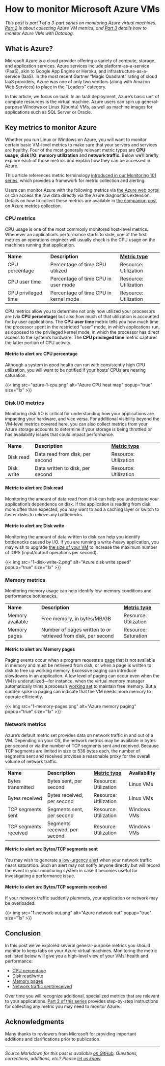# How to monitor Microsoft Azure VMs


*This post is part 1 of a 3-part series on monitoring Azure virtual machines. [Part 2](/blog/how-to-collect-azure-metrics) is about collecting Azure VM metrics, and [Part 3](/blog/monitor-azure-vms-using-datadog) details how to monitor Azure VMs with Datadog.*

What is Azure?
--------------

Microsoft Azure is a cloud provider offering a variety of compute, storage, and application services. Azure services include platform-as-a-service (PaaS), akin to Google App Engine or Heroku, and infrastructure-as-a-service (IaaS). In the most recent Gartner “Magic Quadrant” rating of cloud IaaS providers, Azure was one of only two vendors (along with Amazon Web Services) to place in the “Leaders” category.

In this article, we focus on IaaS. In an IaaS deployment, Azure’s basic unit of compute resources is the virtual machine. Azure users can spin up general-purpose Windows or Linux (Ubuntu) VMs, as well as machine images for applications such as SQL Server or Oracle.

Key metrics to monitor Azure
----------------------------

Whether you run Linux or Windows on Azure, you will want to monitor certain basic VM-level metrics to make sure that your servers and services are healthy. Four of the most generally relevant metric types are **CPU usage**, **disk I/O**, **memory utilization** and **network traffic**. Below we’ll briefly explore each of those metrics and explain how they can be accessed in Azure.

This article references metric terminology [introduced in our Monitoring 101 series](/blog/monitoring-101-collecting-data/), which provides a framework for metric collection and alerting.

Users can monitor Azure with the following metrics via [the Azure web portal](https://portal.azure.com/) or can access the raw data directly via the Azure diagnostics extension. Details on how to collect these metrics are available in [the companion post](/blog/how-to-collect-azure-metrics) on Azure metrics collection.

### CPU metrics

CPU usage is one of the most commonly monitored host-level metrics. Whenever an application’s performance starts to slide, one of the first metrics an operations engineer will usually check is the CPU usage on the machines running that application.



<table>
<tbody>
<tr class="odd">
<td><strong>Name</strong></td>
<td><strong>Description</strong></td>
<td><strong><a href="/blog/monitoring-101-collecting-data/">Metric type</a></strong></td>
</tr>
<tr class="even">
<td>CPU percentage</td>
<td>Percentage of time CPU utilized</td>
<td>Resource: Utilization</td>
</tr>
<tr class="odd">
<td>CPU user time</td>
<td>Percentage of time CPU in user mode</td>
<td>Resource: Utilization</td>
</tr>
<tr class="even">
<td>CPU privileged time</td>
<td>Percentage of time CPU in kernel mode</td>
<td>Resource: Utilization</td>
</tr>
</tbody>
</table>



CPU metrics allow you to determine not only how utilized your processors are (via **CPU percentage**) but also how much of that utilization is accounted for by user applications. The **CPU user time** metric tells you how much time the processor spent in the restricted “user” mode, in which applications run, as opposed to the privileged kernel mode, in which the processor has direct access to the system’s hardware. The **CPU privileged time** metric captures the latter portion of CPU activity.

#### Metric to alert on: CPU percentage

Although a system in good health can run with consistently high CPU utilization, you will want to be notified if your hosts’ CPUs are nearing saturation.

{{< img src="azure-1-cpu.png" alt="Azure CPU heat map" popup="true" size="1x" >}}

### Disk I/O metrics

Monitoring disk I/O is critical for understanding how your applications are impacting your hardware, and vice versa. For additional visibility beyond the VM-level metrics covered here, you can also collect metrics from your Azure storage accounts to determine if your storage is being throttled or has availability issues that could impact performance.



<table>
<tbody>
<tr class="odd">
<td><strong>Name</strong></td>
<td><strong>Description</strong></td>
<td><strong><a href="/blog/monitoring-101-collecting-data/">Metric type</a></strong></td>
</tr>
<tr class="even">
<td>Disk read</td>
<td>Data read from disk, per second</td>
<td>Resource: Utilization</td>
</tr>
<tr class="odd">
<td>Disk write</td>
<td>Data written to disk, per second</td>
<td>Resource: Utilization</td>
</tr>
</tbody>
</table>



#### Metric to alert on: Disk read

Monitoring the amount of data read from disk can help you understand your application’s dependence on disk. If the application is reading from disk more often than expected, you may want to add a caching layer or switch to faster disks to relieve any bottlenecks.

#### Metric to alert on: Disk write

Monitoring the amount of data written to disk can help you identify bottlenecks caused by I/O. If you are running a write-heavy application, you may wish to upgrade [the size of your VM](https://azure.microsoft.com/en-us/documentation/articles/virtual-machines-size-specs/) to increase the maximum number of IOPS (input/output operations per second).

{{< img src="1-disk-write-2.png" alt="Azure disk write speed" popup="true" size="1x" >}}

### Memory metrics

Monitoring memory usage can help identify low-memory conditions and performance bottlenecks.



<table>
<tbody>
<tr class="odd">
<td><strong>Name</strong></td>
<td><strong>Description</strong></td>
<td><strong><a href="/blog/monitoring-101-collecting-data/">Metric type</a></strong></td>
</tr>
<tr class="even">
<td>Memory available</td>
<td>Free memory, in bytes/MB/GB</td>
<td>Resource: Utilization</td>
</tr>
<tr class="odd">
<td>Memory pages</td>
<td>Number of pages written to or retrieved from disk, per second</td>
<td>Resource: Saturation</td>
</tr>
</tbody>
</table>



#### Metric to alert on: Memory pages

Paging events occur when a program requests a [page](https://en.wikipedia.org/wiki/Page_(computer_memory)) that is not available in memory and must be retrieved from disk, or when a page is written to disk to free up working memory. Excessive paging can introduce slowdowns in an application. A low level of paging can occur even when the VM is underutilized—for instance, when the virtual memory manager automatically trims a process’s [working set](https://msdn.microsoft.com/en-us/library/windows/desktop/cc441804(v=vs.85).aspx) to maintain free memory. But a sudden spike in paging can indicate that the VM needs more memory to operate efficiently.

{{< img src="1-memory-pages.png" alt="Azure memory paging" popup="true" size="1x" >}}

### Network metrics

Azure’s default metric set provides data on network traffic in and out of a VM. Depending on your OS, the network metrics may be available in bytes per second or via the number of TCP segments sent and received. Because TCP segments are limited in size to 536 bytes each, the number of segments sent and received provides a reasonable proxy for the overall volume of network traffic.



<table>
<tbody>
<tr class="odd">
<td><strong>Name</strong></td>
<td><strong>Description</strong></td>
<td><strong><a href="/blog/monitoring-101-collecting-data/">Metric type</a></strong></td>
<td><strong>Availability</strong></td>
</tr>
<tr class="even">
<td>Bytes transmitted</td>
<td>Bytes sent, per second</td>
<td>Resource: Utilization</td>
<td>Linux VMs</td>
</tr>
<tr class="odd">
<td>Bytes received</td>
<td>Bytes received, per second</td>
<td>Resource: Utilization</td>
<td>Linux VMs</td>
</tr>
<tr class="even">
<td>TCP segments sent</td>
<td>Segments sent, per second</td>
<td>Resource: Utilization</td>
<td>Windows VMs</td>
</tr>
<tr class="odd">
<td>TCP segments received</td>
<td>Segments received, per second</td>
<td>Resource: Utilization</td>
<td>Windows VMs</td>
</tr>
</tbody>
</table>



#### Metric to alert on: Bytes/TCP segments sent

You may wish to generate [a low-urgency alert](/blog/monitoring-101-alerting/#low) when your network traffic nears saturation. Such an alert may not notify anyone directly but will record the event in your monitoring system in case it becomes useful for investigating a performance issue.

#### Metric to alert on: Bytes/TCP segments received

If your network traffic suddenly plummets, your application or network may be overloaded.

{{< img src="1-network-out.png" alt="Azure network out" popup="true" size="1x" >}}

Conclusion
----------

In this post we’ve explored several general-purpose metrics you should monitor to keep tabs on your Azure virtual machines. Monitoring the metric set listed below will give you a high-level view of your VMs’ health and performance:



-   [CPU percentage](#cpu-metrics)
-   [Disk read/write](#disk-io-metrics)
-   [Memory pages](#memory-metrics)
-   [Network traffic sent/received](#network-metrics)



Over time you will recognize additional, specialized metrics that are relevant to your applications. [Part 2 of this series](/blog/how-to-collect-azure-metrics/) provides step-by-step instructions for collecting any metric you may need to monitor Azure.

Acknowledgments
---------------

Many thanks to reviewers from Microsoft for providing important additions and clarifications prior to publication.

------------------------------------------------------------------------

*Source Markdown for this post is available [on GitHub](https://github.com/DataDog/the-monitor/blob/master/azure/how_to_monitor_microsoft_azure_vms.md). Questions, corrections, additions, etc.? Please [let us know](https://github.com/DataDog/the-monitor/issues).*

